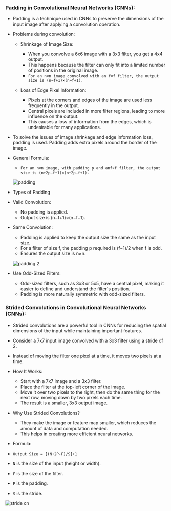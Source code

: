 ### Padding in Convolutional Neural Networks (CNNs):
- Padding is a technique used in CNNs to preserve the dimensions of the input image after applying a convolution operation.
- Problems during convolution:
  - Shrinkage of Image Size:
     - When you convolve a 6x6 image with a 3x3 filter, you get a 4x4 output.
     - This happens because the filter can only fit into a limited number of positions in the original image.
     - `For an n×n image convolved with an f×f filter, the output size is (n−f+1)×(n−f+1).`

  - Loss of Edge Pixel Information:
     - Pixels at the corners and edges of the image are used less frequently in the output.
     - Central pixels are included in more filter regions, leading to more influence on the output.
     - This causes a loss of information from the edges, which is undesirable for many applications.

- To solve the issues of image shrinkage and edge information loss, padding is used. Padding adds extra pixels around the border of the image.
- General Formula:
  - `For an n×n image, with padding p and anf×f filter, the output size is (n+2p−f+1)×(n+2p−f+1).`

   ![padding](https://github.com/user-attachments/assets/fbef5553-334f-4e02-a68e-b59469d61d32)

- Types of Padding
 - Valid Convolution:
   - No padding is applied.
   - Output size is (n−f+1)×(n−f+1).
 - Same Convolution:
   - Padding is applied to keep the output size the same as the input size.
   - For a filter of size f, the padding p required is (f−1)/2 when f is odd.
   - Ensures the output size is n×n.

   ![padding 2](https://github.com/user-attachments/assets/b6118914-b95c-4aa9-be9f-03f39206277a)

- Use Odd-Sized Filters:
  - Odd-sized filters, such as 3x3 or 5x5, have a central pixel, making it easier to define and understand the filter's position.
  - Padding is more naturally symmetric with odd-sized filters.

### Strided Convolutions in Convolutional Neural Networks (CNNs):
- Strided convolutions are a powerful tool in CNNs for reducing the spatial dimensions of the input while maintaining important features.
- Consider a 7x7 input image convolved with a 3x3 filter using a stride of 2.
- Instead of moving the filter one pixel at a time, it moves two pixels at a time.
- How It Works:
  - Start with a 7x7 image and a 3x3 filter.
  - Place the filter at the top-left corner of the image.
  - Move it over two pixels to the right, then do the same thing for the next row, moving down by two pixels each time.
  - The result is a smaller, 3x3 output image.

- Why Use Strided Convolutions?
  - They make the image or feature map smaller, which reduces the amount of data and computation needed.
  - This helps in creating more efficient neural networks.

- Formula:
 - `Output Size = [(N+2P-F)/S]+1`
 - `N` is the size of the input (height or width).
 - `F` is the size of the filter.
 - `P` is the padding.
 - `S` is the stride.


 ![stride cn](https://github.com/user-attachments/assets/e4b07c79-efce-4450-8cec-16f28cc3d0fb)